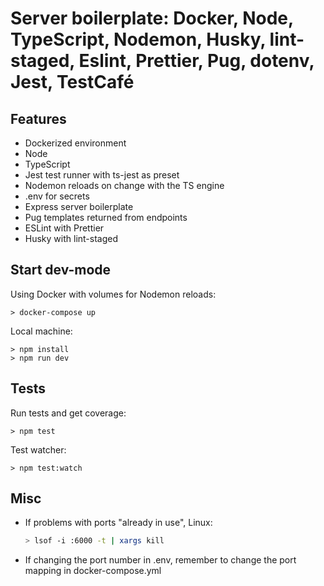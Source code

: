 # Server boilerplate: Docker, Node, TypeScript, Nodemon, Husky, lint-staged, Eslint, Prettier, Pug, dotenv, Jest, TestCafé

## Features

- Dockerized environment
- Node
- TypeScript
- Jest test runner with ts-jest as preset
- Nodemon reloads on change with the TS engine
- .env for secrets
- Express server boilerplate
- Pug templates returned from endpoints
- ESLint with Prettier
- Husky with lint-staged

## Start dev-mode

Using Docker with volumes for Nodemon reloads:

```nodejs
> docker-compose up
```

Local machine:

```nodejs
> npm install
> npm run dev
```

## Tests

Run tests and get coverage:

```nodejs
> npm test
```

Test watcher:

```nodejs
> npm test:watch
```

## Misc

- If problems with ports "already in use", Linux:

    ```bash
    > lsof -i :6000 -t | xargs kill
    ```

- If changing the port number in .env, remember to change the port mapping in docker-compose.yml
